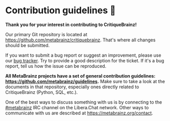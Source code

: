 # Contribution guidelines 📜

**Thank you for your interest in contributing to CritiqueBrainz!**

Our primary Git repository is located at https://github.com/metabrainz/critiquebrainz. That's where all changes
should be submitted.

If you want to submit a bug report or suggest an improvement, please use our [bug tracker](https://tickets.metabrainz.org/browse/CB).
Try to provide a good description for the ticket. If it's a bug report, tell us how the issue can be reproduced.

**All MetaBrainz projects have a set of general contribution guidelines: https://github.com/metabrainz/guidelines.** Make sure
to take a look at the documents in that repository, especially ones directly related to CritiqueBrainz (Python, SQL, etc.).

One of the best ways to discuss something with us is by connecting to the [#metabrainz](https://kiwiirc.com/nextclient/irc.libera.chat/#musicbrainz,#metabrainz)
IRC channel on the Libera.Chat network. Other ways to communicate with us are described at https://metabrainz.org/contact.
